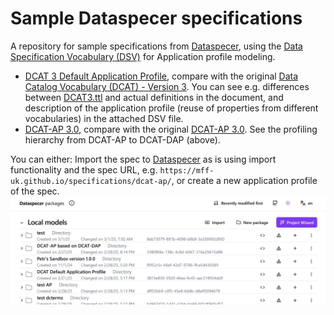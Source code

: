 # Sample Dataspecer specifications
A repository for sample specifications from [Dataspecer](https://dataspecer.com), using the [Data Specification Vocabulary (DSV)](https://w3id.org/dsv#) for Application profile modeling.

- [DCAT 3 Default Application Profile](dcat-dap/), compare with the original [Data Catalog Vocabulary (DCAT) - Version 3](https://www.w3.org/TR/vocab-dcat-3/). You can see e.g. differences between [DCAT3.ttl](https://www.w3.org/ns/dcat3.ttl) and actual definitions in the document, and description of the application profile (reuse of properties from different vocabularies) in the attached DSV file.
- [DCAT-AP 3.0](dcat-ap/), compare with the original [DCAT-AP 3.0](https://semiceu.github.io/DCAT-AP/releases/3.0.0/). See the profiling hierarchy from DCAT-AP to DCAT-DAP (above).

You can either:
Import the spec to [Dataspecer](https://dataspecer.com) as is using import functionality and the spec URL, e.g. `https://mff-uk.github.io/specifications/dcat-ap/`, or create a new application profile of the spec.
![Dataspecer import](assets/images/ds-import.gif)
